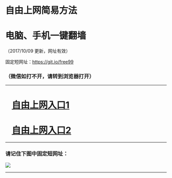 ﻿# 自由上网简易方法

# 电脑、手机一键翻墙

（2017/10/09 更新，网址有效）

固定短网址：https://git.io/free99

### （微信如打不开，请转到浏览器打开）


***





# &nbsp;&nbsp; <a href="http://ft556527611.fwq-tz-1001.info/fwqtz01.html?t=10090016636 " target="_blank">自由上网入口1</a>
# &nbsp;&nbsp; <a href="http://ft2337230491.fwq-tz-1002.info/fwqtz02.html?t=10090017464 " target="_blank">自由上网入口2</a>
***

### 请记住下图中固定短网址：

<img src="https://s3-us-west-2.amazonaws.com/fwq-1001/yjfq-20170905okok.png" /> 


***

